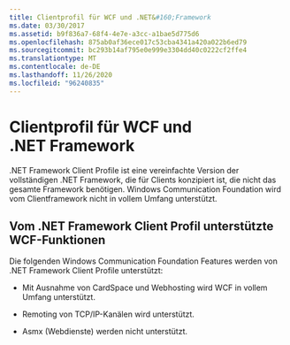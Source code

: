 ```yaml
---
title: Clientprofil für WCF und .NET&#160;Framework
ms.date: 03/30/2017
ms.assetid: b9f836a7-68f4-4e7e-a3cc-a1bae5d775d6
ms.openlocfilehash: 875ab0af36ece017c53cba4341a420a022b6ed79
ms.sourcegitcommit: bc293b14af795e0e999e3304dd40c0222cf2ffe4
ms.translationtype: MT
ms.contentlocale: de-DE
ms.lasthandoff: 11/26/2020
ms.locfileid: "96240835"
---
```

# <a name="wcf-and-net-framework-client-profile"></a>Clientprofil für WCF und .NET&#160;Framework

.NET Framework Client Profile ist eine vereinfachte Version der vollständigen .NET Framework, die für Clients konzipiert ist, die nicht das gesamte Framework benötigen. Windows Communication Foundation wird vom Clientframework nicht in vollem Umfang unterstützt.  
  
## <a name="wcf-features-supported-by-the-net-framework-client-profile"></a>Vom .NET Framework Client Profil unterstützte WCF-Funktionen  

 Die folgenden Windows Communication Foundation Features werden von .NET Framework Client Profile unterstützt:  
  
- Mit Ausnahme von CardSpace und Webhosting wird WCF in vollem Umfang unterstützt.  
  
- Remoting von TCP/IP-Kanälen wird unterstützt.  
  
- Asmx (Webdienste) werden nicht unterstützt.
